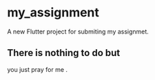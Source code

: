 # my_assignment

A new Flutter project for submiting my assignmet.

## There is nothing to do but

you just pray for me . 
